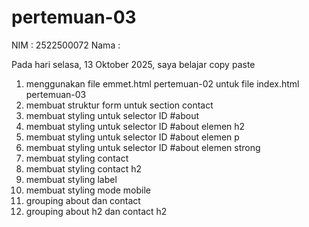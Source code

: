 # pertemuan-03

NIM : 2522500072
Nama : 

Pada hari selasa, 13 Oktober 2025, saya belajar copy paste
<ol>
<li>menggunakan file emmet.html pertemuan-02 untuk file index.html pertemuan-03</li>
<li>membuat struktur form untuk section contact</li>
<li>membuat styling untuk selector ID #about</li>
<li>membuat styling untuk selector ID #about elemen h2</li>
<li>membuat styling untuk selector ID #about elemen p</li>
<li>membuat styling untuk selector ID #about elemen strong</li>
<li>membuat styling contact</li>
<li>membuat styling contact h2</li>
<li>membuat styling label</li>
<li>membuat styling mode mobile</li>
<li>grouping about dan contact</li>
<li>grouping about h2 dan contact h2</li>

</ol>